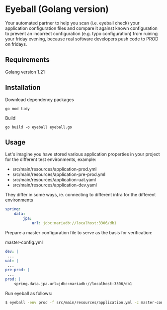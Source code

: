 # Eyeball (Golang version)
Your automated partner to help you scan (i.e. eyeball check) your application configuration files and compare it against known configuration to prevent an incorrect configuration (e.g. typo configuration) from ruining your friday evening, because real software developers push code to PROD on fridays.

## Requirements
Golang version 1.21

## Installation
Download dependency packages
```shell
go mod tidy
```
Build
```shell
go build -o eyeball eyeball.go
```

## Usage
Let's imagine you have stored various application properties in your project for the different test environments, example:

- src/main/resources/application-prod.yml
- src/main/resources/application-pre-prod.yml
- src/main/resources/application-uat.yaml
- src/main/resources/application-dev.yaml

They differ in some ways, ie. connecting to different infra for the different environments 
```yaml
spring:
    data:
        jpa:
            url: jdbc:mariadb://localhost:3306/db1 
```


Prepare a master configuration file to serve as the basis for verification:

master-config.yml
```yaml
dev: |
 ...
uat: |
 ...
pre-prod: |
 ...
prod: |
    spring.data.jpa.url=jdbc:mariadb://localhost:3306/db1
```

Run eyeball as follows:
```bash
$ eyeball -env prod -f src/main/resources/application.yml -c master-config.yml
```


